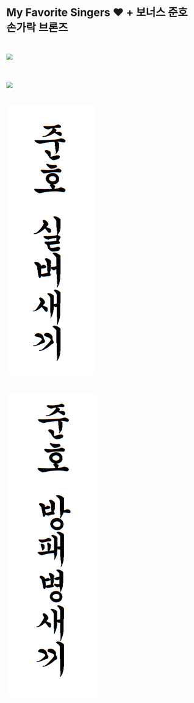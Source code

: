 # My Favorite Singers ♥ + 보너스 준호 손가락 브론즈

# [![](http://cache.umusic.com/_sites/_prettygooddigital/ladygaga.com/images/og.jpg)](https://www.youtube.com/watch?v=en2D_5TzXCA)

# [![](http://www.billboard.com/files/media/sia-press-2016-purplepr-billboard-1548.jpg)](https://www.youtube.com/watch?v=GKSRyLdjsPA)

# [![](https://github.com/jhj1001/intro23/blob/master/%EB%84%88%EB%AC%B4%EB%A7%9E%EB%8A%94%EB%A7%90.png?raw=true)](https://www.youtube.com/watch?v=wXSHRiNtjh8)

# [![](https://github.com/jhj1001/intro23/blob/master/%EC%A0%95%EB%A7%90%20%EB%A7%9E%EB%8A%94%EB%A7%90.png?raw=true)](https://www.youtube.com/watch?v=wXSHRiNtjh8)
